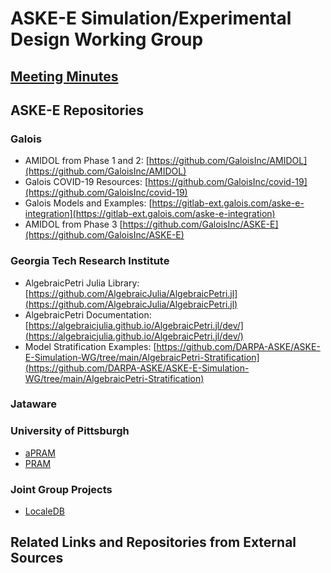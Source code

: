 # ASKE-E Simulation/Experimental Design Working Group

## [Meeting Minutes](https://github.com/DARPA-ASKE/ASKE-E-Simulation-WG/tree/main/Meeting_Minutes)

## ASKE-E Repositories

### Galois

* AMIDOL from Phase 1 and 2: [https://github.com/GaloisInc/AMIDOL](https://github.com/GaloisInc/AMIDOL)
* Galois COVID-19 Resources: [https://github.com/GaloisInc/covid-19](https://github.com/GaloisInc/covid-19)
* Galois Models and Examples: [https://gitlab-ext.galois.com/aske-e-integration](https://gitlab-ext.galois.com/aske-e-integration)
* AMIDOL from Phase 3 [https://github.com/GaloisInc/ASKE-E](https://github.com/GaloisInc/ASKE-E)

### Georgia Tech Research Institute

* AlgebraicPetri Julia Library: [https://github.com/AlgebraicJulia/AlgebraicPetri.jl](https://github.com/AlgebraicJulia/AlgebraicPetri.jl)
* AlgebraicPetri Documentation: [https://algebraicjulia.github.io/AlgebraicPetri.jl/dev/](https://algebraicjulia.github.io/AlgebraicPetri.jl/dev/)
* Model Stratification Examples: [https://github.com/DARPA-ASKE/ASKE-E-Simulation-WG/tree/main/AlgebraicPetri-Stratification](https://github.com/DARPA-ASKE/ASKE-E-Simulation-WG/tree/main/AlgebraicPetri-Stratification)

### Jataware

### University of Pittsburgh

* [aPRAM](https://github.com/paulrcohen/aPRAM)
* [PRAM](https://github.com/momacs/PRAM)

### Joint Group Projects

* [LocaleDB](https://github.com/momacs/localedb)

## Related Links and Repositories from External Sources

